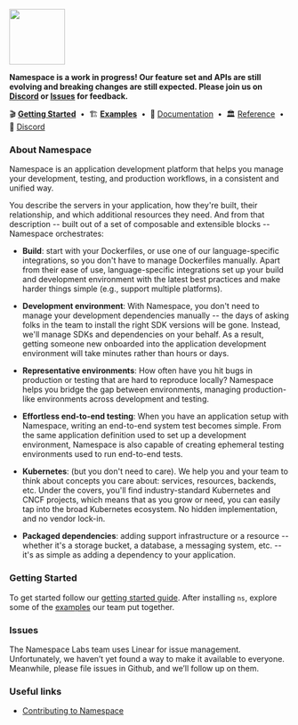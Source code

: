 <p>
  <a href="https://namespace.so">
    <img src="https://storage.googleapis.com/namespacelabs-docs-assets/gh/banner.svg" height="100">
  </a>
</p>

<p>
<b>
Namespace is a work in progress! Our feature set and APIs are still evolving and breaking changes are still expected. Please join us on <a href="https://community.namespace.so/discord">Discord</a> or <a href="https://github.com/namespacelabs/foundation/issues">Issues</a> for feedback.
</b>
</p>

<div>
 🎬 <a href="https://namespace.so/docs/getting-started?utm_source=github"><b>Getting Started</b></a>
 <span>&nbsp;•&nbsp;</span>
 🏗️ <a href="https://namespace.so/docs#examples?utm_source=github"><b>Examples</b></a>
 <span>&nbsp;•&nbsp;</span>
 🗼 <a href="https://namespace.so/docs?utm_source=github">Documentation</a>
 <span>&nbsp;•&nbsp;</span>
 🏛️ <a href="https://namespace.so/docs/syntax-reference?utm_source=github">Reference</a>
 <span>&nbsp;•&nbsp;</span>
 💬 <a href="https://community.namespace.so/discord">Discord</a>
</div>

### **About Namespace**

Namespace is an application development platform that helps you manage your development, testing,
and production workflows, in a consistent and unified way.

You describe the servers in your application, how they're built, their relationship, and which
additional resources they need. And from that description -- built out of a set of composable and
extensible blocks -- Namespace orchestrates:

- **Build**: start with your Dockerfiles, or use one of our language-specific integrations, so you
  don't have to manage Dockerfiles manually. Apart from their ease of use, language-specific
  integrations set up your build and development environment with the latest best practices and make
  harder things simple (e.g., support multiple platforms).

- **Development environment**: With Namespace, you don't need to manage your development
  dependencies manually -- the days of asking folks in the team to install the right SDK versions
  will be gone. Instead, we'll manage SDKs and dependencies on your behalf. As a result, getting
  someone new onboarded into the application development environment will take minutes rather than
  hours or days.

- **Representative environments**: How often have you hit bugs in production or testing that are
  hard to reproduce locally? Namespace helps you bridge the gap between environments, managing
  production-like environments across development and testing.

- **Effortless end-to-end testing**: When you have an application setup with Namespace, writing an
  end-to-end system test becomes simple. From the same application definition used to set up a
  development environment, Namespace is also capable of creating ephemeral testing environments used
  to run end-to-end tests.

- **Kubernetes**: (but you don't need to care). We help you and your team to think about concepts
  you care about: services, resources, backends, etc. Under the covers, you'll find
  industry-standard Kubernetes and CNCF projects, which means that as you grow or need, you can
  easily tap into the broad Kubernetes ecosystem. No hidden implementation, and no vendor lock-in.

- **Packaged dependencies**: adding support infrastructure or a resource -- whether it's a storage
  bucket, a database, a messaging system, etc. -- it's as simple as adding a dependency to your
  application.

### **Getting Started**

To get started follow our [getting started guide](https://namespace.so/docs/getting-started/). After
installing `ns`, explore some of the [examples](https://namespacelabs.dev/examples) our team put
together.

### **Issues**

The Namespace Labs team uses Linear for issue management. Unfortunately, we haven’t yet found a way
to make it available to everyone. Meanwhile, please file issues in Github, and we’ll follow up on
them.

### **Useful links**

- [Contributing to Namespace](/CONTRIBUTING.md)
